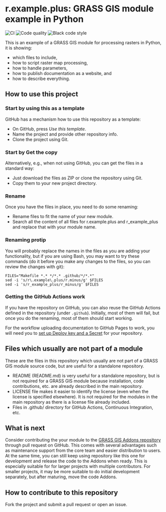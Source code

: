 # r.example.plus: GRASS GIS module example in Python

![CI](https://github.com/wenzeslaus/r.example.plus/workflows/CI/badge.svg)
![Code quality](https://github.com/wenzeslaus/r.example.plus/workflows/Code%20quality/badge.svg)
![Black code style](https://github.com/wenzeslaus/r.example.plus/workflows/Black%20code%20style/badge.svg)

This is an example of a GRASS GIS module for processing rasters in Python,
it is showing:
* which files to include,
* how to script raster map processing,
* how to handle parameters,
* how to publish documentation as a website, and
* how to describe everything.

## How to use this project

### Start by using this as a template

GitHub has a mechanism how to use this repository as a template:

* On GitHub, press *Use this template*.
* Name the project and provide other repository info.
* Clone the project using Git.

### Start by Get the copy

Alternatively, e.g., when not using GitHub, you can get the files in
a standard way:

* Just download the files as ZIP or clone the repository using Git.
* Copy them to your new project directory.

### Rename

Once you have the files in place, you need to do some renaming:

* Rename files to fit the name of your new module.
* Search all the content of all files for r.example.plus and
  r_example_plus and replace that with your module name.

### Renaming protip

You will probably replace the names in the files as you are adding your
functionality, but if you are using Bash, you may want to try these
commands (do it before you make any changes to the files, so you can
review the changes with git):

```
FILES="Makefile *.* */*.* .github/*/*.*"
sed -i 's/r\.example\.plus/r.minus/g' $FILES
sed -i 's/r_example_plus/r_minus/g' $FILES
```

### Getting the GitHub Actions work

If you have the repository on GitHub, you can also reuse the GitHub
Actions defined in the repository (under `.github`). Initially, most of
them will fail, but once you do the renaming, most of them should start
working.

For the workflow uploading documentation to GitHub Pages to
work, you will need you to
[set up Deploy key and a Secret](https://github.com/marketplace/actions/github-pages-action#1-add-ssh-deploy-key)
for your repository.

## Files which usually are not part of a module

These are the files in this repository which usually are not part of
a GRASS GIS module source code, but are useful for a standalone repository.

* README (README.md) is very useful for a standalone repository,
  but is not required for a GRASS GIS module because installation,
  code contributions, etc. are already described in the main repository.
* LICENSE file makes it easier to identify the license (even when the
  license is specified elsewhere). It is not required for the modules
  in the main repository as there is a license file already included.
* Files in .github/ directory for GitHub Actions, Continuous Integration, etc.

## What is next

Consider contributing the your module to the
[GRASS GIS Addons repository](https://grass.osgeo.org/development/code-submission/)
through pull request on GitHub.
This comes with several advantages such as maintenance support
from the core team and easier distribution to users.
At the same time, you can still keep using
repository like this one for development and release the
code to the Addons when ready. This is especially suitable for
for larger projects with multiple contributors.
For smaller projects, it may be more suitable to do initial
development separately, but after maturing, move the code Addons.

## How to contribute to this repository

Fork the project and submit a pull request or open an issue.
